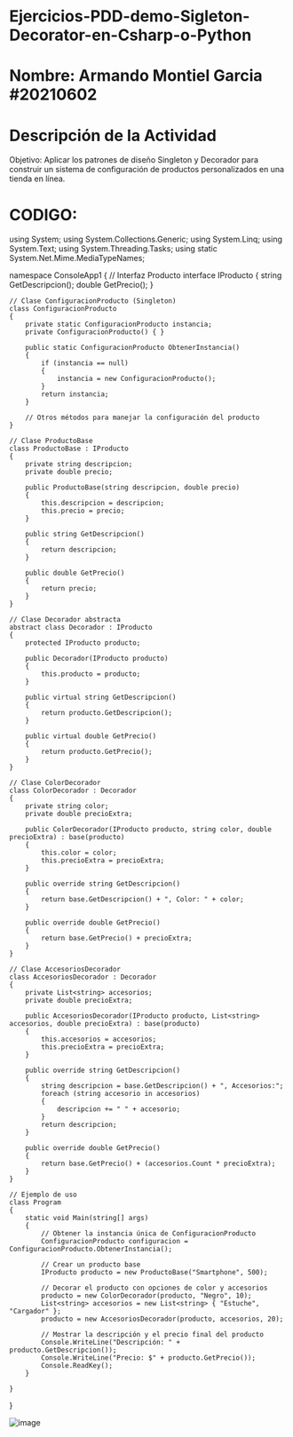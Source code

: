 # Ejercicios-PDD-demo-Sigleton-Decorator-en-Csharp-o-Python
# Nombre: Armando Montiel Garcia #20210602
# Descripción de la Actividad
Objetivo: Aplicar los patrones de diseño Singleton y Decorador para construir un sistema de configuración de productos personalizados en una tienda en línea.
# CODIGO:
using System;
using System.Collections.Generic;
using System.Linq;
using System.Text;
using System.Threading.Tasks;
using static System.Net.Mime.MediaTypeNames;

namespace ConsoleApp1
{
    // Interfaz Producto
    interface IProducto
    {
        string GetDescripcion();
        double GetPrecio();
    }

    // Clase ConfiguracionProducto (Singleton)
    class ConfiguracionProducto
    {
        private static ConfiguracionProducto instancia;
        private ConfiguracionProducto() { }

        public static ConfiguracionProducto ObtenerInstancia()
        {
            if (instancia == null)
            {
                instancia = new ConfiguracionProducto();
            }
            return instancia;
        }

        // Otros métodos para manejar la configuración del producto
    }

    // Clase ProductoBase
    class ProductoBase : IProducto
    {
        private string descripcion;
        private double precio;

        public ProductoBase(string descripcion, double precio)
        {
            this.descripcion = descripcion;
            this.precio = precio;
        }

        public string GetDescripcion()
        {
            return descripcion;
        }

        public double GetPrecio()
        {
            return precio;
        }
    }

    // Clase Decorador abstracta
    abstract class Decorador : IProducto
    {
        protected IProducto producto;

        public Decorador(IProducto producto)
        {
            this.producto = producto;
        }

        public virtual string GetDescripcion()
        {
            return producto.GetDescripcion();
        }

        public virtual double GetPrecio()
        {
            return producto.GetPrecio();
        }
    }

    // Clase ColorDecorador
    class ColorDecorador : Decorador
    {
        private string color;
        private double precioExtra;

        public ColorDecorador(IProducto producto, string color, double precioExtra) : base(producto)
        {
            this.color = color;
            this.precioExtra = precioExtra;
        }

        public override string GetDescripcion()
        {
            return base.GetDescripcion() + ", Color: " + color;
        }

        public override double GetPrecio()
        {
            return base.GetPrecio() + precioExtra;
        }
    }

    // Clase AccesoriosDecorador
    class AccesoriosDecorador : Decorador
    {
        private List<string> accesorios;
        private double precioExtra;

        public AccesoriosDecorador(IProducto producto, List<string> accesorios, double precioExtra) : base(producto)
        {
            this.accesorios = accesorios;
            this.precioExtra = precioExtra;
        }

        public override string GetDescripcion()
        {
            string descripcion = base.GetDescripcion() + ", Accesorios:";
            foreach (string accesorio in accesorios)
            {
                descripcion += " " + accesorio;
            }
            return descripcion;
        }

        public override double GetPrecio()
        {
            return base.GetPrecio() + (accesorios.Count * precioExtra);
        }
    }

    // Ejemplo de uso
    class Program
    {
        static void Main(string[] args)
        {
            // Obtener la instancia única de ConfiguracionProducto
            ConfiguracionProducto configuracion = ConfiguracionProducto.ObtenerInstancia();

            // Crear un producto base
            IProducto producto = new ProductoBase("Smartphone", 500);

            // Decorar el producto con opciones de color y accesorios
            producto = new ColorDecorador(producto, "Negro", 10);
            List<string> accesorios = new List<string> { "Estuche", "Cargador" };
            producto = new AccesoriosDecorador(producto, accesorios, 20);

            // Mostrar la descripción y el precio final del producto
            Console.WriteLine("Descripción: " + producto.GetDescripcion());
            Console.WriteLine("Precio: $" + producto.GetPrecio());
            Console.ReadKey();
        }
        
    }

}

![image](https://github.com/ArmandoMontielGarcia1/Ejercicios-PDD-demo-Sigleton-Decorator-en-Csharp-o-Python/assets/144396511/77e466af-534b-42a9-8970-eee6bc8425d8)

